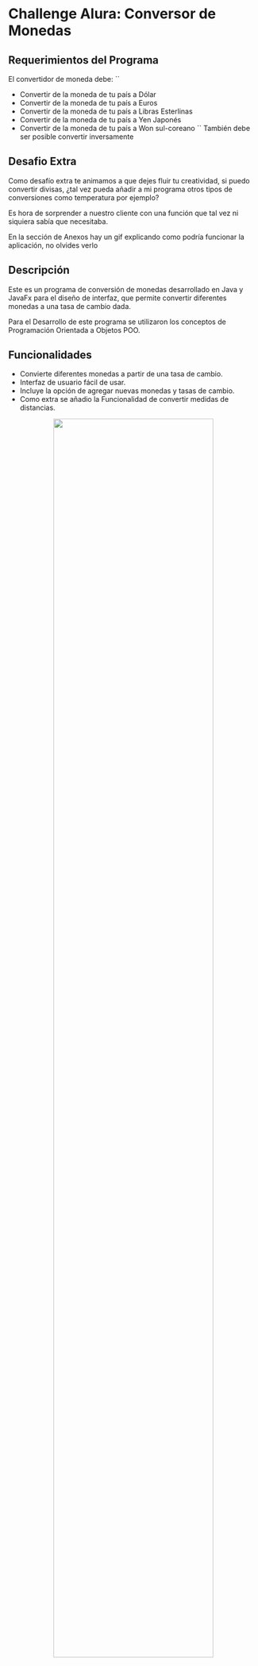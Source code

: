 # Challenge Alura: Conversor de Monedas

## Requerimientos del Programa

El convertidor de moneda debe:
``
- Convertir de la moneda de tu país a Dólar
- Convertir de la moneda de tu país  a Euros
- Convertir de la moneda de tu país  a Libras Esterlinas
- Convertir de la moneda de tu país  a Yen Japonés
- Convertir de la moneda de tu país  a Won sul-coreano
``
También debe ser posible convertir inversamente


## Desafio Extra
Como desafío extra te animamos a que dejes fluir tu creatividad, si puedo convertir divisas, ¿tal vez pueda añadir a mi programa otros tipos de conversiones como temperatura por ejemplo?

Es hora de sorprender a nuestro cliente con una función que tal vez ni siquiera sabía que necesitaba.

En la sección de Anexos hay un gif explicando como podría funcionar la aplicación, no olvides verlo


## Descripción
Este es un programa de conversión de monedas desarrollado en Java y JavaFx para el diseño de interfaz, que permite convertir diferentes monedas a una tasa de cambio dada.

Para el Desarrollo de este programa se utilizaron los conceptos de Programación Orientada a Objetos POO.

## Funcionalidades
- Convierte diferentes monedas a partir de una tasa de cambio.
- Interfaz de usuario fácil de usar.
- Incluye la opción de agregar nuevas monedas y tasas de cambio.
- Como extra se añadio la Funcionalidad de convertir medidas de distancias.


<p align="center" dir="auto" ><img src="https://i.pinimg.com/originals/4e/75/3d/4e753d4ed8d1ac5e510051d534b7e29f.gif" width="80%"></img></p>

## Tecnologías utilizadas
- Java
- JavaFx (para la interfaz gráfica de usuario)

## Requisitos previos
JDK 8 o superior instalado en el equipo.

## Cómo utilizar
1. Clonar o descargar el repositorio.
2. Abrir el proyecto en un IDE (Eclipse, NetBeans, IntelliJ IDEA, etc.).
3. Compilar y ejecutar el archivo "App.java".
4. Introducir la cantidad y seleccionar la moneda de origen y la moneda de destino.
5. Hacer clic en el botón "Convertir" para obtener el resultado de la conversión.

## Contribuciones
Siéntase libre de contribuir al proyecto, ya sea informando de errores o agregando nuevas funcionalidades. Haga un fork del repositorio, realice sus cambios y envíe un pull request.

## Autor
Kevin Arnold Paye Zamata
arkezam@gmail.com

